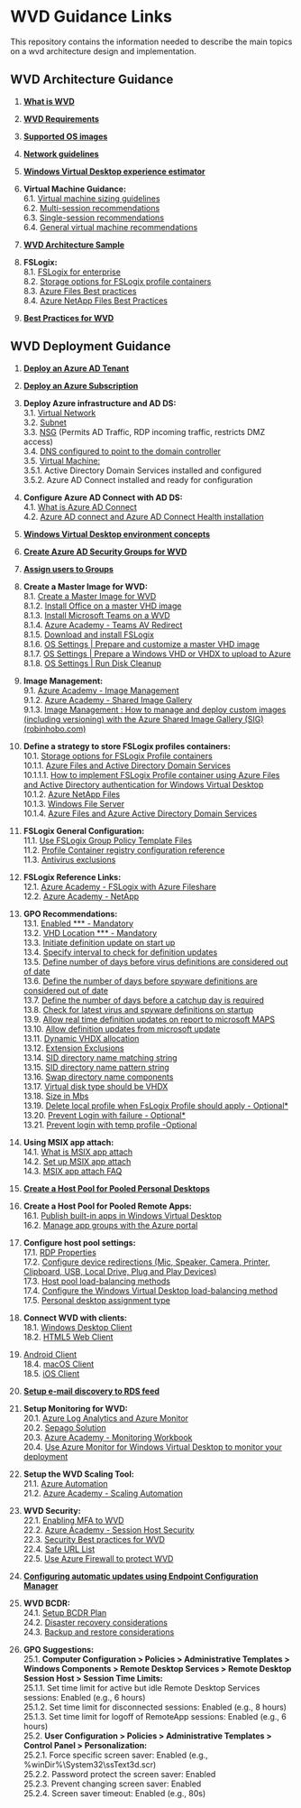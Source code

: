 # WVD Guidance Links  
This repository contains the information needed to describe the main topics on a wvd architecture design and implementation.

## WVD Architecture Guidance

1. [**What is WVD**](https://docs.microsoft.com/en-us/azure/virtual-desktop/overview)<br/>

2. [**WVD Requirements**](https://docs.microsoft.com/en-us/azure/virtual-desktop/overview#requirements)<br/>
3. [**Supported OS images**](https://docs.microsoft.com/en-us/azure/virtual-desktop/overview#supported-virtual-machine-os-images)<br/>
4. [**Network guidelines**](https://docs.microsoft.com/en-us/windows-server/remote/remote-desktop-services/network-guidance?context=/azure/virtual-desktop/context/context)<br/>
5. [**Windows Virtual Desktop experience estimator**](https://docs.microsoft.com/en-us/windows-server/remote/remote-desktop-services/network-guidance?context=/azure/virtual-desktop/context/context#windows-virtual-desktop-experience-estimator)<br/>
6. **Virtual Machine Guidance:**<br/>
6.1. [Virtual machine sizing guidelines](https://docs.microsoft.com/en-us/windows-server/remote/remote-desktop-services/virtual-machine-recs?context=/azure/virtual-desktop/context/context)<br/>
6.2. [Multi-session recommendations](https://docs.microsoft.com/en-us/windows-server/remote/remote-desktop-services/virtual-machine-recs#multi-session-recommendations)<br/>
6.3. [Single-session recommendations](https://docs.microsoft.com/en-us/windows-server/remote/remote-desktop-services/virtual-machine-recs?context=/azure/virtual-desktop/context/context#single-session-recommendations)<br/>
6.4. [General virtual machine recommendations](https://docs.microsoft.com/en-us/windows-server/remote/remote-desktop-services/virtual-machine-recs?context=/azure/virtual-desktop/context/context#general-virtual-machine-recommendations)<br/>
7. [**WVD Architecture Sample**](https://docs.microsoft.com/en-us/azure/architecture/example-scenario/wvd/windows-virtual-desktop#architecture)<br/>
8. **FSLogix:**<br/>
8.1. [FSLogix for enterprise](https://docs.microsoft.com/en-us/azure/architecture/example-scenario/wvd/windows-virtual-desktop-fslogix)<br/>
8.2. [Storage options for FSLogix profile containers](https://docs.microsoft.com/en-us/azure/architecture/example-scenario/wvd/windows-virtual-desktop-fslogix#storage-options-for-fslogix-profile-containers)<br/>
8.3. [Azure Files Best practices](https://docs.microsoft.com/en-us/azure/architecture/example-scenario/wvd/windows-virtual-desktop-fslogix#azure-files-best-practices)<br/>
8.4. [Azure NetApp Files Best Practices](https://docs.microsoft.com/en-us/azure/architecture/example-scenario/wvd/windows-virtual-desktop-fslogix#azure-netapp-files-best-practices)<br/>
9. [**Best Practices for WVD**](https://docs.microsoft.com/en-us/azure/virtual-desktop/fslogix-containers-azure-files#best-practices-for-windows-virtual-desktop)<br/>


## WVD Deployment Guidance

1. [**Deploy an Azure AD Tenant**](https://docs.microsoft.com/en-us/azure/active-directory/develop/quickstart-create-new-tenant)<br/>

2. [**Deploy an Azure Subscription**](https://docs.microsoft.com/en-us/azure/cost-management-billing/manage/create-subscription)<br/>
3. **Deploy Azure infrastructure and AD DS:**<br/>
3.1. [Virtual Network](https://docs.microsoft.com/en-us/azure/virtual-network/quick-create-portal)<br/>
3.2. [Subnet](https://docs.microsoft.com/en-us/azure/virtual-network/virtual-network-manage-subnet#add-a-subnet)<br/>
3.3. [NSG](https://docs.microsoft.com/en-us/azure/virtual-network/network-security-groups-overview) (Permits AD Traffic, RDP incoming traffic, restricts DMZ access)<br/>
3.4. [DNS configured to point to the domain controller](https://docs.microsoft.com/en-us/azure/virtual-network/manage-virtual-network#change-dns-servers)<br/>
3.5. [Virtual Machine:](https://docs.microsoft.com/en-us/azure/virtual-machines/windows/quick-create-portal)<br/>
3.5.1. Active Directory Domain Services installed and configured<br/>
3.5.2. Azure AD Connect installed and ready for configuration<br/>
4. **Configure Azure AD Connect with AD DS:**<br/>
4.1. [What is Azure AD Connect](https://docs.microsoft.com/en-us/azure/active-directory/hybrid/whatis-azure-ad-connect)<br/>
4.2. [Azure AD connect and Azure AD Connect Health installation](https://docs.microsoft.com/en-us/azure/active-directory/hybrid/how-to-connect-install-roadmap)<br/>
5. [**Windows Virtual Desktop environment concepts**](https://docs.microsoft.com/en-us/azure/virtual-desktop/environment-setup)<br/>
6. [**Create Azure AD Security Groups for WVD**](https://docs.microsoft.com/en-us/azure/active-directory/fundamentals/active-directory-groups-create-azure-portal)<br/>
7. [**Assign users to Groups**](https://docs.microsoft.com/en-us/azure/active-directory/fundamentals/active-directory-groups-members-azure-portal)<br/>
8. **Create a Master Image for WVD:**<br/>
8.1. [Create a Master Image for WVD](https://docs.microsoft.com/en-us/azure/virtual-machines/windows/capture-image-resource)<br/>
8.1.2. [Install Office on a master VHD image](https://docs.microsoft.com/en-us/azure/virtual-desktop/install-office-on-wvd-master-image)<br/>
8.1.3. [Install Microsoft Teams on a WVD](https://docs.microsoft.com/en-us/azure/virtual-desktop/teams-on-wvd)<br/>
8.1.4. [Azure Academy - Teams AV Redirect](https://www.youtube.com/watch?v=RfbolIgPcBY&t=661s)<br/>
8.1.5. [Download and install FSLogix](https://docs.microsoft.com/en-us/fslogix/install-ht)<br/>
8.1.6. [OS Settings | Prepare and customize a master VHD image](https://docs.microsoft.com/en-us/azure/virtual-desktop/set-up-customize-master-image)<br/>
8.1.7. [OS Settings | Prepare a Windows VHD or VHDX to upload to Azure](https://docs.microsoft.com/en-us/azure/virtual-machines/windows/prepare-for-upload-vhd-image)<br/>
8.1.8. [OS Settings | Run Disk Cleanup](https://docs.microsoft.com/en-us/windows-server/administration/windows-commands/cleanmgr)<br/>
9. **Image Management:**<br/>
9.1. [Azure Academy - Image Management](https://www.youtube.com/watch?v=PCWJEoG8X-I)<br/>
9.1.2. [Azure Academy - Shared Image Gallery](https://www.youtube.com/watch?v=2LxvwR9LGWQ)<br/>
9.1.3. [Image Management : How to manage and deploy custom images (including versioning) with the Azure Shared Image Gallery (SIG) (robinhobo.com)](https://www.robinhobo.com/windows-virtual-desktop-wvd-image-management-how-to-manage-and-deploy-custom-images-including-versioning-with-the-azure-shared-image-gallery-sig/)
10. **Define a strategy to store FSLogix profiles containers:**<br/>
10.1. [Storage options for FSLogix Profile containers](https://docs.microsoft.com/en-us/azure/virtual-desktop/store-fslogix-profile)<br/>
10.1.1. [Azure Files and Active Directory Domain Services](https://docs.microsoft.com/en-us/azure/virtual-desktop/create-file-share)<br/>
10.1.1.1. [How to implement FSLogix Profile container using Azure Files and Active Directory authentication for Windows Virtual Desktop](https://www.robinhobo.com/how-to-implement-fslogix-profile-container-using-azure-files-and-active-directory-authentication-for-windows-virtual-desktop-wvd/)<br/>
10.1.2. [Azure NetApp Files](https://docs.microsoft.com/en-us/azure/virtual-desktop/create-fslogix-profile-container)<br/>
10.1.3. [Windows File Server](https://docs.microsoft.com/en-us/azure/virtual-desktop/create-host-pools-user-profile)<br/>
10.1.4. [Azure Files and Azure Active Directory Domain Services](https://docs.microsoft.com/en-us/azure/virtual-desktop/create-profile-container-adds)<br/>
11. **FSLogix General Configuration:**<br/>
11.1. [Use FSLogix Group Policy Template Files](https://docs.microsoft.com/en-us/fslogix/use-group-policy-templates-ht)<br/>
11.2. [Profile Container registry configuration reference](https://docs.microsoft.com/en-us/fslogix/profile-container-configuration-reference)<br/>
11.3. [Antivirus exclusions](https://docs.microsoft.com/en-us/azure/architecture/example-scenario/wvd/windows-virtual-desktop-fslogix#antivirus-exclusions)<br/>
12. **FSLogix Reference Links:**<br/>
12.1. [Azure Academy - FSLogix with Azure Fileshare](https://www.youtube.com/watch?v=9S5A1IJqfOQ&t=647s)<br/>
12.2. [Azure Academy - NetApp](https://www.youtube.com/watch?v=bswIbTB62mY)<br/>
13. **GPO Recommendations:**<br/>
13.1. [Enabled *** - Mandatory](https://docs.microsoft.com/en-us/fslogix/configure-profile-container-tutorial#configure-profile-container-registry-settings)<br/>
13.2. [VHD Location *** - Mandatory](https://docs.microsoft.com/en-us/fslogix/configure-profile-container-tutorial#configure-profile-container-registry-settings)<br/>
13.3. [Initiate definition update on start up](https://docs.microsoft.com/en-us/windows/security/threat-protection/microsoft-defender-antivirus/manage-event-based-updates-microsoft-defender-antivirus#use-group-policy-to-download-updates-when-microsoft-defender-antivirus-is-not-present)<br/>
13.4. [Specify interval to check for definition updates](https://docs.microsoft.com/en-us/windows/security/threat-protection/microsoft-defender-antivirus/manage-protection-update-schedule-microsoft-defender-antivirus#use-group-policy-to-schedule-protection-updates)<br/>
13.5. [Define number of days before virus definitions are considered out of date](https://docs.microsoft.com/en-us/windows/security/threat-protection/microsoft-defender-antivirus/manage-outdated-endpoints-microsoft-defender-antivirus#use-group-policy-to-specify-the-number-of-days-before-protection-is-considered-out-of-date)<br/>
13.6. [Define the number of days before spyware definitions are considered out of date](https://docs.microsoft.com/en-us/windows/security/threat-protection/microsoft-defender-antivirus/manage-outdated-endpoints-microsoft-defender-antivirus#use-group-policy-to-specify-the-number-of-days-before-protection-is-considered-out-of-date)<br/>
13.7. [Define the number of days before a catchup day is required](https://docs.microsoft.com/en-us/windows/security/threat-protection/microsoft-defender-antivirus/manage-outdated-endpoints-microsoft-defender-antivirus#use-group-policy-to-enable-and-configure-the-catch-up-update-feature)<br/>
13.8. [Check for latest virus and spyware definitions on startup](https://docs.microsoft.com/en-us/windows/security/threat-protection/microsoft-defender-antivirus/manage-event-based-updates-microsoft-defender-antivirus#check-for-protection-updates-on-startup)<br/>
13.9. [Allow real time definition updates on report to microsoft MAPS](https://docs.microsoft.com/en-us/windows/security/threat-protection/microsoft-defender-antivirus/manage-event-based-updates-microsoft-defender-antivirus#use-group-policy-to-automatically-download-recent-updates-based-on-cloud-delivered-protection)<br/>
13.10. [Allow definition updates from microsoft update](https://docs.microsoft.com/en-us/windows/security/threat-protection/microsoft-defender-antivirus/manage-updates-mobile-devices-vms-microsoft-defender-antivirus#use-group-policy-to-opt-in-to-microsoft-update)<br/>
13.11. [Dynamic VHDX allocation](https://docs.microsoft.com/en-us/fslogix/profile-container-configuration-reference#isdynamic)<br/>
13.12. [Extension Exclusions](https://docs.microsoft.com/en-us/windows/security/threat-protection/microsoft-defender-antivirus/configure-extension-file-exclusions-microsoft-defender-antivirus#use-group-policy-to-configure-folder-or-file-extension-exclusions)<br/>
13.14. [SID directory name matching string](https://docs.microsoft.com/en-us/fslogix/profile-container-configuration-reference#siddirnamematch)<br/>
13.15. [SID directory name pattern string](https://docs.microsoft.com/en-us/fslogix/profile-container-configuration-reference#siddirnamepattern)<br/>
13.16. [Swap directory name components](https://docs.microsoft.com/en-us/fslogix/profile-container-configuration-reference#flipflopprofiledirectoryname)<br/>
13.17. [Virtual disk type should be VHDX](https://docs.microsoft.com/en-us/fslogix/profile-container-configuration-reference#volumetype)<br/>
13.18. [Size in Mbs](https://docs.microsoft.com/en-us/fslogix/profile-container-configuration-reference#sizeinmbs)<br/>
13.19. [Delete local profile when FsLogix Profile should apply - Optional*](https://docs.microsoft.com/en-us/fslogix/profile-container-configuration-reference#deletelocalprofilewhenvhdshouldapply)<br/>
13.20. [Prevent Login with failure - Optional*](https://docs.microsoft.com/en-us/fslogix/profile-container-configuration-reference#preventloginwithfailure)<br/>
13.21. [Prevent login with temp profile -Optional](https://docs.microsoft.com/en-us/fslogix/profile-container-configuration-reference#preventloginwithtempprofile)<br/>
14. **Using MSIX app attach:**<br/>
14.1. [What is MSIX app attach](https://docs.microsoft.com/en-us/azure/virtual-desktop/what-is-app-attach)<br/>
14.2. [Set up MSIX app attach](https://docs.microsoft.com/en-us/azure/virtual-desktop/app-attach)<br/>
14.3. [MSIX app attach FAQ](https://docs.microsoft.com/en-us/azure/virtual-desktop/app-attach-faq)<br/>
15. [**Create a Host Pool for Pooled Personal Desktops**](https://docs.microsoft.com/en-us/azure/virtual-desktop/create-host-pools-azure-marketplace)<br/>
16. **Create a Host Pool for Pooled Remote Apps:**<br/>
16.1. [Publish built-in apps in Windows Virtual Desktop](https://docs.microsoft.com/en-us/azure/virtual-desktop/publish-apps)<br/>
16.2. [Manage app groups with the Azure portal](https://docs.microsoft.com/en-us/azure/virtual-desktop/manage-app-groups)<br/>
17. **Configure host pool settings:**<br/>
17.1. [RDP Properties](https://docs.microsoft.com/en-us/azure/virtual-desktop/customize-rdp-properties)<br/>
17.2. [Configure device redirections (Mic, Speaker, Camera, Printer, Clipboard, USB, Local Drive, Plug and Play Devices)](https://docs.microsoft.com/en-us/azure/virtual-desktop/configure-device-redirections)<br/>
17.3. [Host pool load-balancing methods](https://docs.microsoft.com/en-us/azure/virtual-desktop/host-pool-load-balancing)<br/>
17.4. [Configure the Windows Virtual Desktop load-balancing method](https://docs.microsoft.com/en-us/azure/virtual-desktop/configure-host-pool-load-balancing)<br/>
17.5. [Personal desktop assignment type](https://docs.microsoft.com/en-us/azure/virtual-desktop/configure-host-pool-personal-desktop-assignment-type)<br/>
18. **Connect WVD with clients:**<br/>
18.1. [Windows Desktop Client](https://docs.microsoft.com/en-us/azure/virtual-desktop/connect-windows-7-10)<br/>
18.2. [HTML5 Web Client](https://docs.microsoft.com/en-us/azure/virtual-desktop/connect-web)<br/>
183. [Android Client](https://docs.microsoft.com/en-us/azure/virtual-desktop/connect-android)<br/>
18.4. [macOS Client](https://docs.microsoft.com/en-us/azure/virtual-desktop/connect-macos)<br/>
18.5. [iOS Client](https://docs.microsoft.com/en-us/azure/virtual-desktop/connect-ios)<br/>
19. [**Setup e-mail discovery to RDS feed**](https://docs.microsoft.com/en-us/windows-server/remote/remote-desktop-services/rds-email-discovery)<br/>
20. **Setup Monitoring for WVD:**<br/>
20.1. [Azure Log Analytics and Azure Monitor](https://techcommunity.microsoft.com/t5/windows-it-pro-blog/proactively-monitor-arm-based-windows-virtual-desktop-with-azure/ba-p/1508735)<br/>
20.2. [Sepago Solution](https://github.com/MarcelMeurer/LogAnalytics-for-Citrix-and-RDS)<br/>
20.3. [Azure Academy - Monitoring Workbook](https://www.youtube.com/watch?v=ERftVHEy5A4)<br/>
20.4. [Use Azure Monitor for Windows Virtual Desktop to monitor your deployment](https://docs.microsoft.com/en-us/azure/virtual-desktop/azure-monitor)
21. **Setup the WVD Scaling Tool:**<br/>
21.1. [Azure Automation](https://docs.microsoft.com/en-us/azure/virtual-desktop/set-up-scaling-script)<br/>
21.2. [Azure Academy - Scaling Automation](https://www.youtube.com/watch?v=4zDazJsa2Zk&t=604s)<br/>
22. **WVD Security:**<br/>
22.1. [Enabling MFA to WVD](https://docs.microsoft.com/en-us/azure/virtual-desktop/set-up-mfa)<br/>
22.2. [Azure Academy - Session Host Security](https://www.youtube.com/watch?v=5aK6BoXcZnU&t=328s)<br/>
22.3. [Security Best practices for WVD](https://docs.microsoft.com/en-us/azure/virtual-desktop/security-guide)<br/>
22.4. [Safe URL List](https://docs.microsoft.com/en-us/azure/virtual-desktop/safe-url-list)<br/>
22.5. [Use Azure Firewall to protect WVD](https://docs.microsoft.com/en-us/azure/firewall/protect-windows-virtual-desktop)<br/>
23. [**Configuring automatic updates using Endpoint Configuration Manager**](https://docs.microsoft.com/en-us/azure/virtual-desktop/configure-automatic-updates)
24. **WVD BCDR:**<br/>
24.1. [Setup BCDR Plan](https://docs.microsoft.com/en-us/azure/virtual-desktop/disaster-recovery)<br/>
24.2. [Disaster recovery considerations](https://docs.microsoft.com/en-us/azure/architecture/example-scenario/wvd/windows-virtual-desktop-fslogix#disaster-recovery)<br/>
24.3. [Backup and restore considerations](https://docs.microsoft.com/en-us/azure/architecture/example-scenario/wvd/windows-virtual-desktop-fslogix#backup-and-restore)<br/>
25. **GPO Suggestions:**<br/>
25.1. **Computer Configuration > Policies > Administrative Templates > Windows Components > Remote Desktop Services > Remote Desktop Session Host > Session Time Limits:**<br/>
25.1.1. Set time limit for active but idle Remote Desktop Services sessions: Enabled (e.g., 6 hours)<br/>
25.1.2. Set time limit for disconnected sessions: Enabled (e.g., 8 hours)<br/>
25.1.3. Set time limit for logoff of RemoteApp sessions: Enabled (e.g., 6 hours)<br/>
25.2. **User Configuration > Policies > Administrative Templates > Control Panel > Personalization:**<br/>
25.2.1. Force specific screen saver: Enabled (e.g., %winDir%\System32\ssText3d.scr)<br/>
25.2.2. Password protect the screen saver: Enabled<br/>
25.2.3. Prevent changing screen saver: Enabled<br/>
25.2.4. Screen saver timeout: Enabled (e.g., 80s)<br/>

